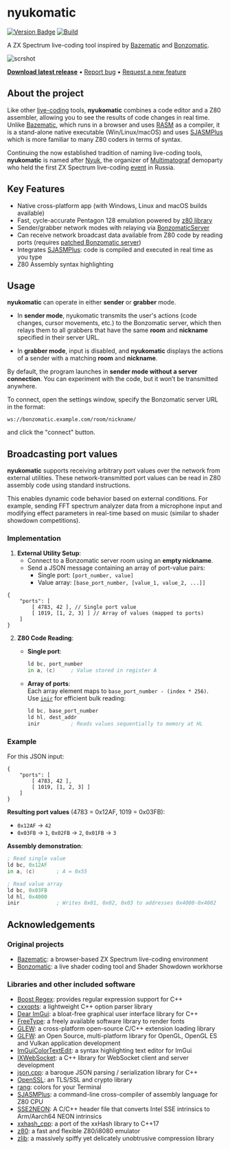# nyukomatic
[![Version Badge](https://img.shields.io/github/v/release/alexanderk23/nyukomatic)](https://github.com/alexanderk23/nyukomatic/releases/latest)
[![Build](https://github.com/alexanderk23/nyukomatic/actions/workflows/cmake.yml/badge.svg?event=push)](https://github.com/alexanderk23/nyukomatic/actions/workflows/cmake.yml)

A ZX Spectrum live-coding tool inspired by [Bazematic](https://github.com/gasman/bazematic)
and [Bonzomatic](https://github.com/Gargaj/Bonzomatic).

![scrshot](https://github.com/user-attachments/assets/5acc8853-b786-46a9-94a8-9188b601e03e)

[**Download latest release**](https://github.com/alexanderk23/nyukomatic/releases/latest) •
[Report bug](https://github.com/alexanderk23/nyukomatic/issues/new?labels=bug&template=bug_report.md) •
[Request a new feature](https://github.com/alexanderk23/nyukomatic/issues/new?labels=enhancement&template=feature_request.md)

## About the project
Like other [live-coding](https://livecode.demozoo.org) tools,
**nyukomatic** combines a code editor and a Z80 assembler, allowing you to
see the results of code changes in real time. Unlike [Bazematic](https://github.com/gasman/bazematic),
which runs in a browser and uses [RASM](https://github.com/EdouardBERGE/rasm) as a compiler, it is a
stand-alone native executable (Win/Linux/macOS) and uses [SJASMPlus](https://github.com/z00m128/sjasmplus)
which is more familiar to many Z80 coders in terms of syntax.

Continuing the now established tradition of naming live-coding tools, **nyukomatic** is named after
[Nyuk](https://github.com/akanyuk), the organizer of [Multimatograf](https://multimatograf.ru/)
demoparty who held the first ZX Spectrum live-coding [event](https://livecode.demozoo.org/serie/Multimatograf.html#mc)
in Russia.

## Key Features
- Native cross-platform app (with Windows, Linux and macOS builds available)
- Fast, cycle-accurate Pentagon 128 emulation powered by [z80 library](https://github.com/kosarev/z80)
- Sender/grabber network modes with relaying via [BonzomaticServer](https://github.com/alkama/BonzomaticServer)
- Can receive network broadcast data available from Z80 code by reading ports
  (requires [patched Bonzomatic server](https://github.com/alexanderk23/BonzomaticServer))
- Integrates [SJASMPlus](https://github.com/z00m128/sjasmplus): code is compiled and executed in real time as you type
- Z80 Assembly syntax highlighting

## Usage

**nyukomatic** can operate in either **sender** or **grabber** mode.

- In **sender mode**, nyukomatic transmits the user's actions (code changes, cursor movements, etc.)
to the Bonzomatic server, which then relays them to all grabbers that have the same **room** and
**nickname** specified in their server URL.

- In **grabber mode**, input is disabled, and **nyukomatic** displays the actions of a sender with
a matching **room** and **nickname**.

By default, the program launches in **sender mode without a server connection**.
You can experiment with the code, but it won’t be transmitted anywhere.

To connect, open the settings window, specify the Bonzomatic server URL in the format:
```
ws://bonzomatic.example.com/room/nickname/
```
and click the "connect" button.

## Broadcasting port values

**nyukomatic** supports receiving arbitrary port values over the network from external utilities.
These network-transmitted port values can be read in Z80 assembly code using standard instructions.

This enables dynamic code behavior based on external conditions. For example, sending FFT spectrum
analyzer data from a microphone input and modifying effect parameters in real-time based on music
(similar to shader showdown competitions).

### Implementation  
1. **External Utility Setup**:  
   - Connect to a Bonzomatic server room using an **empty nickname**.  
   - Send a JSON message containing an array of port-value pairs:  
     - Single port: `[port_number, value]`  
     - Value array: `[base_port_number, [value_1, value_2, ...]]`  

```jsonc
{
    "ports": [
        [ 4783, 42 ], // Single port value
        [ 1019, [1, 2, 3] ] // Array of values (mapped to ports)
    ]
}
```

2. **Z80 Code Reading**:  
   - **Single port**:  

     ```asm
     ld bc, port_number
     in a, (c)     ; Value stored in register A
     ```
   - **Array of ports**:  
     Each array element maps to `base_port_number - (index * 256)`.  
     Use [`inir`](https://www.jnz.dk/z80/inir.html) for efficient bulk reading:  

     ```asm
     ld bc, base_port_number
     ld hl, dest_addr
     inir          ; Reads values sequentially to memory at HL
     ```

### Example  
For this JSON input:  
```jsonc
{
    "ports": [
        [ 4783, 42 ],
        [ 1019, [1, 2, 3] ]
    ]
}
```
**Resulting port values** (4783 = 0x12AF, 1019 = 0x03FB):
- `0x12AF` → `42`  
- `0x03FB` → `1`, `0x02FB` → `2`, `0x01FB` → `3`  

**Assembly demonstration**:  
```asm
; Read single value
ld bc, 0x12AF
in a, (c)       ; A = 0x55

; Read value array
ld bc, 0x03FB
ld hl, 0x4000
inir            ; Writes 0x01, 0x02, 0x03 to addresses 0x4000-0x4002
```

## Acknowledgements
### Original projects
- [Bazematic](https://github.com/gasman/bazematic): a browser-based ZX Spectrum live-coding environment
- [Bonzomatic](https://github.com/Gargaj/Bonzomatic): a live shader coding tool and Shader Showdown workhorse

### Libraries and other included software
- [Boost Regex](https://github.com/boostorg/regex): provides regular expression support for C++
- [cxxopts](https://github.com/jarro2783/cxxopts): a lightweight C++ option parser library
- [Dear ImGui](https://github.com/ocornut/imgui): a bloat-free graphical user interface library for C++
- [FreeType](https://github.com/freetype/freetype): a freely available software library to render fonts
- [GLEW](https://github.com/nigels-com/glew): a cross-platform open-source C/C++ extension loading library
- [GLFW](https://github.com/glfw/glfw): an Open Source, multi-platform library for OpenGL, OpenGL ES and Vulkan application development
- [ImGuiColorTextEdit](https://github.com/BalazsJako/ImGuiColorTextEdit): a syntax highlighting text editor for ImGui
- [IXWebSocket](https://github.com/machinezone/IXWebSocket): a C++ library for WebSocket client and server development
- [json.cpp](https://github.com/jart/json.cpp): a baroque JSON parsing / serialization library for C++
- [OpenSSL](https://github.com/openssl/openssl): an TLS/SSL and crypto library
- [rang](https://github.com/agauniyal/rang): colors for your Terminal
- [SJASMPlus](https://github.com/z00m128/sjasmplus): a command-line cross-compiler of assembly language for Z80 CPU
- [SSE2NEON](https://github.com/DLTcollab/sse2neon): A C/C++ header file that converts Intel SSE intrinsics to Arm/Aarch64 NEON intrinsics
- [xxhash_cpp](https://github.com/RedSpah/xxhash_cpp): a port of the xxHash library to C++17
- [z80](https://github.com/kosarev/z80): a fast and flexible Z80/i8080 emulator
- [zlib](https://github.com/madler/zlib): a massively spiffy yet delicately unobtrusive compression library
